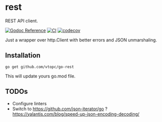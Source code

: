 # rest

REST API client.

[![Godoc Reference][godoc-img]][godoc-url] [![CI][ci-img]][ci-url] [![codecov][codecov-img]][codecov-url]

Just a wrapper over http.Client with better errors and JSON unmarshaling.

## Installation

```shell
go get github.com/vtopc/go-rest
```
This will update yours go.mod file.

## TODOs
* Configure linters
* Switch to https://github.com/json-iterator/go ? https://yalantis.com/blog/speed-up-json-encoding-decoding/

[godoc-img]: https://godoc.org/github.com/vtopc/go-rest?status.svg
[godoc-url]: https://godoc.org/github.com/vtopc/go-rest

[ci-img]: https://github.com/vtopc/go-rest/workflows/CI/badge.svg
[ci-url]: https://github.com/vtopc/go-rest/actions?query=workflow%3A%22CI%22

[codecov-img]: https://codecov.io/gh/vtopc/go-rest/branch/master/graph/badge.svg?token=SRJ6WXRMTR
[codecov-url]: https://codecov.io/gh/vtopc/go-rest
